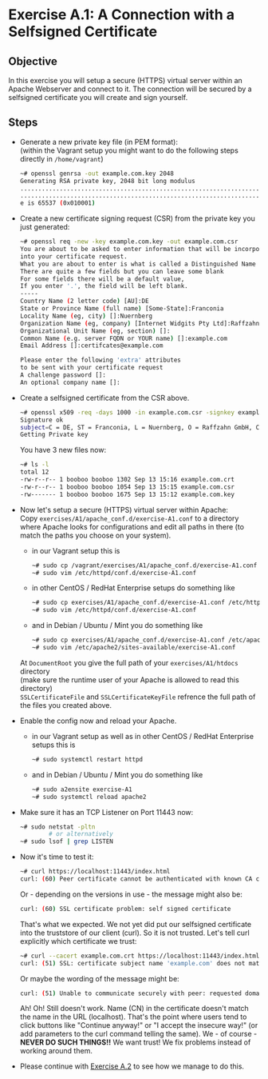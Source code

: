 # Exercise A.1: A Connection with a Selfsigned Certificate

## Objective
In this exercise you will setup a secure (HTTPS) virtual server within an Apache Webserver and connect to it. The connection will be secured by a selfsigned certificate you will create and sign yourself.

## Steps

   * Generate a new private key file (in PEM format):  
     (within the Vagrant setup you might want to do the following steps directly in `/home/vagrant`)
     ```Bash
     ~# openssl genrsa -out example.com.key 2048
     Generating RSA private key, 2048 bit long modulus
     ....................................................................+++++
     ..............................................................................+++++
     e is 65537 (0x010001)
     ```

   * Create a new certificate signing request (CSR) from the private key you just generated:
     ```Bash
     ~# openssl req -new -key example.com.key -out example.com.csr
     You are about to be asked to enter information that will be incorporated
     into your certificate request.
     What you are about to enter is what is called a Distinguished Name or a DN.
     There are quite a few fields but you can leave some blank
     For some fields there will be a default value,
     If you enter '.', the field will be left blank.
     -----
     Country Name (2 letter code) [AU]:DE
     State or Province Name (full name) [Some-State]:Franconia
     Locality Name (eg, city) []:Nuernberg
     Organization Name (eg, company) [Internet Widgits Pty Ltd]:Raffzahn GmbH
     Organizational Unit Name (eg, section) []:
     Common Name (e.g. server FQDN or YOUR name) []:example.com
     Email Address []:certifcates@example.com

     Please enter the following 'extra' attributes
     to be sent with your certificate request
     A challenge password []:
     An optional company name []:
     ```

   * Create a selfsigned certificate from the CSR above.
     ```Bash
     ~# openssl x509 -req -days 1000 -in example.com.csr -signkey example.com.key -out example.com.crt
     Signature ok
     subject=C = DE, ST = Franconia, L = Nuernberg, O = Raffzahn GmbH, CN = example.com, emailAddress = certifcates@example.com
     Getting Private key
     ```
     You have 3 new files now:
     ```Bash
     ~# ls -l
     total 12
     -rw-r--r-- 1 booboo booboo 1302 Sep 13 15:16 example.com.crt
     -rw-r--r-- 1 booboo booboo 1054 Sep 13 15:15 example.com.csr
     -rw------- 1 booboo booboo 1675 Sep 13 15:12 example.com.key
     ```

   * Now let's setup a secure (HTTPS) virtual server within Apache:  
     Copy `exercises/A1/apache_conf.d/exercise-A1.conf` to a directory where Apache looks for configurations and edit all paths in there (to match the paths you choose on your system).
      * in our Vagrant setup this is
        ```Bash
        ~# sudo cp /vagrant/exercises/A1/apache_conf.d/exercise-A1.conf /etc/httpd/conf.d/
        ~# sudo vim /etc/httpd/conf.d/exercise-A1.conf
        ```
      * in other CentOS / RedHat Enterprise setups do something like
        ```Bash
        ~# sudo cp exercises/A1/apache_conf.d/exercise-A1.conf /etc/httpd/conf.d/
        ~# sudo vim /etc/httpd/conf.d/exercise-A1.conf
        ```
      * and in Debian / Ubuntu / Mint you do something like
        ```Bash
        ~# sudo cp exercises/A1/apache_conf.d/exercise-A1.conf /etc/apache2/sites-available
        ~# sudo vim /etc/apache2/sites-available/exercise-A1.conf
        ```
     At `DocumentRoot` you give the full path of your `exercises/A1/htdocs` directory  
     (make sure the runtime user of your Apache is allowed to read this directory)  
     `SSLCertificateFile` and `SSLCertificateKeyFile` refrence the full path of the files you created above.

   * Enable the config now and reload your Apache.
      * in our Vagrant setup as well as in other CentOS / RedHat Enterprise setups this is
        ```Bash
        ~# sudo systemctl restart httpd
        ```
      * and in Debian / Ubuntu / Mint you do something like
        ```Bash
        ~# sudo a2ensite exercise-A1
        ~# sudo systemctl reload apache2
        ```

   * Make sure it has an TCP Listener on Port 11443 now:
     ```Bash
     ~# sudo netstat -pltn
             # or alternatively
     ~# sudo lsof | grep LISTEN
     ```

   * Now it's time to test it:
     ```Bash
     ~# curl https://localhost:11443/index.html
     curl: (60) Peer certificate cannot be authenticated with known CA certificates
     ```
     Or - depending on the versions in use - the message might also be:
     ```Bash
     curl: (60) SSL certificate problem: self signed certificate
     ```
     That's what we expected. We not yet did put our selfsigned certificate into the truststore of our client (curl). So it is not trusted. Let's tell curl explicitly which certificate we trust:
     ```Bash
     ~# curl --cacert example.com.crt https://localhost:11443/index.html
     curl: (51) SSL: certificate subject name 'example.com' does not match target host name 'localhost'
     ```
     Or maybe the wording of the message might be:
     ```Bash
     curl: (51) Unable to communicate securely with peer: requested domain name does not match the server's certificate.
     ```
     Ah! Oh! Still doesn't work. Name (CN) in the certificate doesn't match the name in the URL (localhost). That's the point where users tend to click buttons like "Continue anyway!" or "I accept the insecure way!" (or add parameters to the curl command telling the same). We - of course - **NEVER DO SUCH THINGS!!** We want trust! We fix problems instead of working around them.

   * Please continue with [Exercise A.2](../A2/) to see how we manage to do this.
